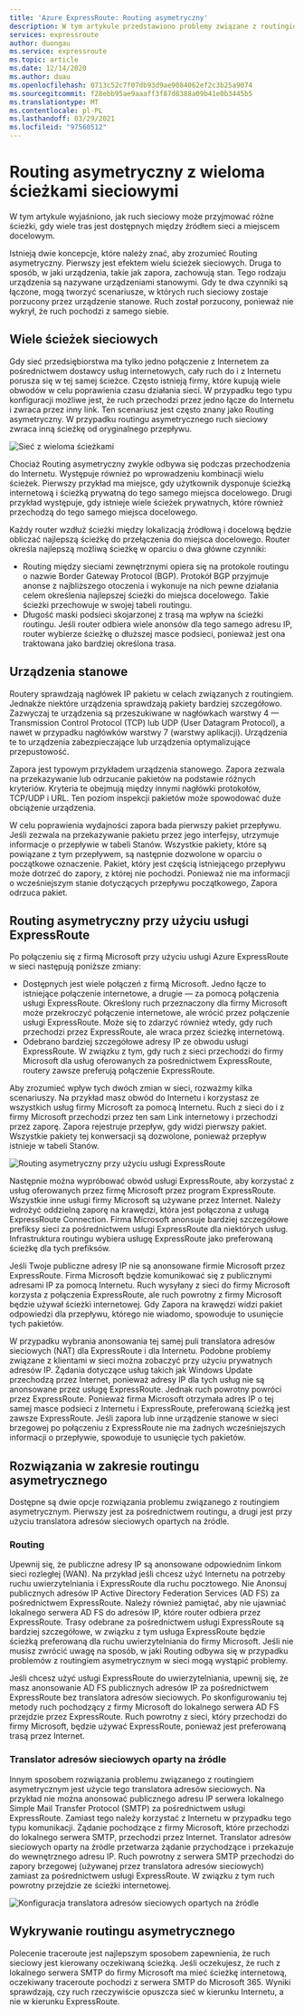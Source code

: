 ```yaml
---
title: 'Azure ExpressRoute: Routing asymetryczny'
description: W tym artykule przedstawiono problemy związane z routingiem asymetrycznym w sieci, które można napotkać, jeśli sieć zawiera wiele połączeń z miejscem docelowym.
services: expressroute
author: duongau
ms.service: expressroute
ms.topic: article
ms.date: 12/14/2020
ms.author: duau
ms.openlocfilehash: 0713c52c7f07db93d9ae9084062ef2c3b25a9074
ms.sourcegitcommit: f28ebb95ae9aaaff3f87d8388a09b41e0b3445b5
ms.translationtype: MT
ms.contentlocale: pl-PL
ms.lasthandoff: 03/29/2021
ms.locfileid: "97560512"
---
```

# <a name="asymmetric-routing-with-multiple-network-paths"></a>Routing asymetryczny z wieloma ścieżkami sieciowymi
W tym artykule wyjaśniono, jak ruch sieciowy może przyjmować różne ścieżki, gdy wiele tras jest dostępnych między źródłem sieci a miejscem docelowym.

Istnieją dwie koncepcje, które należy znać, aby zrozumieć Routing asymetryczny. Pierwszy jest efektem wielu ścieżek sieciowych. Druga to sposób, w jaki urządzenia, takie jak zapora, zachowują stan. Tego rodzaju urządzenia są nazywane urządzeniami stanowymi. Gdy te dwa czynniki są łączone, mogą tworzyć scenariusze, w których ruch sieciowy zostaje porzucony przez urządzenie stanowe.  Ruch został porzucony, ponieważ nie wykrył, że ruch pochodzi z samego siebie.

## <a name="multiple-network-paths"></a>Wiele ścieżek sieciowych
Gdy sieć przedsiębiorstwa ma tylko jedno połączenie z Internetem za pośrednictwem dostawcy usług internetowych, cały ruch do i z Internetu porusza się w tej samej ścieżce. Często istnieją firmy, które kupują wiele obwodów w celu poprawienia czasu działania sieci. W przypadku tego typu konfiguracji możliwe jest, że ruch przechodzi przez jedno łącze do Internetu i zwraca przez inny link. Ten scenariusz jest często znany jako Routing asymetryczny. W przypadku routingu asymetrycznego ruch sieciowy zwraca inną ścieżkę od oryginalnego przepływu.

![Sieć z wieloma ścieżkami](./media/expressroute-asymmetric-routing/AsymmetricRouting3.png)

Chociaż Routing asymetryczny zwykle odbywa się podczas przechodzenia do Internetu. Występuje również po wprowadzeniu kombinacji wielu ścieżek. Pierwszy przykład ma miejsce, gdy użytkownik dysponuje ścieżką internetową i ścieżką prywatną do tego samego miejsca docelowego. Drugi przykład występuje, gdy istnieje wiele ścieżek prywatnych, które również przechodzą do tego samego miejsca docelowego.

Każdy router wzdłuż ścieżki między lokalizacją źródłową i docelową będzie obliczać najlepszą ścieżkę do przełączenia do miejsca docelowego. Router określa najlepszą możliwą ścieżkę w oparciu o dwa główne czynniki:

* Routing między sieciami zewnętrznymi opiera się na protokole routingu o nazwie Border Gateway Protocol (BGP). Protokół BGP przyjmuje anonse z najbliższego otoczenia i wykonuje na nich pewne działania celem określenia najlepszej ścieżki do miejsca docelowego. Takie ścieżki przechowuje w swojej tabeli routingu.
* Długość maski podsieci skojarzonej z trasą ma wpływ na ścieżki routingu. Jeśli router odbiera wiele anonsów dla tego samego adresu IP, router wybierze ścieżkę o dłuższej masce podsieci, ponieważ jest ona traktowana jako bardziej określona trasa.

## <a name="stateful-devices"></a>Urządzenia stanowe
Routery sprawdzają nagłówek IP pakietu w celach związanych z routingiem. Jednakże niektóre urządzenia sprawdzają pakiety bardziej szczegółowo. Zazwyczaj te urządzenia są przeszukiwane w nagłówkach warstwy 4 — Transmission Control Protocol (TCP) lub UDP (User Datagram Protocol), a nawet w przypadku nagłówków warstwy 7 (warstwy aplikacji). Urządzenia te to urządzenia zabezpieczające lub urządzenia optymalizujące przepustowość. 

Zapora jest typowym przykładem urządzenia stanowego. Zapora zezwala na przekazywanie lub odrzucanie pakietów na podstawie różnych kryteriów. Kryteria te obejmują między innymi nagłówki protokołów, TCP/UDP i URL. Ten poziom inspekcji pakietów może spowodować duże obciążenie urządzenia. 

W celu poprawienia wydajności zapora bada pierwszy pakiet przepływu. Jeśli zezwala na przekazywanie pakietu przez jego interfejsy, utrzymuje informacje o przepływie w tabeli Stanów. Wszystkie pakiety, które są powiązane z tym przepływem, są następnie dozwolone w oparciu o początkowe oznaczenie. Pakiet, który jest częścią istniejącego przepływu może dotrzeć do zapory, z której nie pochodzi. Ponieważ nie ma informacji o wcześniejszym stanie dotyczących przepływu początkowego, Zapora odrzuca pakiet.

## <a name="asymmetric-routing-with-expressroute"></a>Routing asymetryczny przy użyciu usługi ExpressRoute
Po połączeniu się z firmą Microsoft przy użyciu usługi Azure ExpressRoute w sieci następują poniższe zmiany:

* Dostępnych jest wiele połączeń z firmą Microsoft. Jedno łącze to istniejące połączenie internetowe, a drugie — za pomocą połączenia usługi ExpressRoute. Określony ruch przeznaczony dla firmy Microsoft może przekroczyć połączenie internetowe, ale wrócić przez połączenie usługi ExpressRoute. Może się to zdarzyć również wtedy, gdy ruch przechodzi przez ExpressRoute, ale wraca przez ścieżkę internetową.
* Odebrano bardziej szczegółowe adresy IP ze obwodu usługi ExpressRoute. W związku z tym, gdy ruch z sieci przechodzi do firmy Microsoft dla usług oferowanych za pośrednictwem ExpressRoute, routery zawsze preferują połączenie ExpressRoute.

Aby zrozumieć wpływ tych dwóch zmian w sieci, rozważmy kilka scenariuszy. Na przykład masz obwód do Internetu i korzystasz ze wszystkich usług firmy Microsoft za pomocą Internetu. Ruch z sieci do i z firmy Microsoft przechodzi przez ten sam Link internetowy i przechodzi przez zaporę. Zapora rejestruje przepływ, gdy widzi pierwszy pakiet. Wszystkie pakiety tej konwersacji są dozwolone, ponieważ przepływ istnieje w tabeli Stanów.

![Routing asymetryczny przy użyciu usługi ExpressRoute](./media/expressroute-asymmetric-routing/AsymmetricRouting1.png)

Następnie można wypróbować obwód usługi ExpressRoute, aby korzystać z usług oferowanych przez firmę Microsoft przez program ExpressRoute. Wszystkie inne usługi firmy Microsoft są używane przez Internet. Należy wdrożyć oddzielną zaporę na krawędzi, która jest połączona z usługą ExpressRoute Connection. Firma Microsoft anonsuje bardziej szczegółowe prefiksy sieci za pośrednictwem usługi ExpressRoute dla niektórych usług. Infrastruktura routingu wybiera usługę ExpressRoute jako preferowaną ścieżkę dla tych prefiksów. 

Jeśli Twoje publiczne adresy IP nie są anonsowane firmie Microsoft przez ExpressRoute. Firma Microsoft będzie komunikować się z publicznymi adresami IP za pomocą Internetu. Ruch wysyłany z sieci do firmy Microsoft korzysta z połączenia ExpressRoute, ale ruch powrotny z firmy Microsoft będzie używał ścieżki internetowej. Gdy Zapora na krawędzi widzi pakiet odpowiedzi dla przepływu, którego nie wiadomo, spowoduje to usunięcie tych pakietów.

W przypadku wybrania anonsowania tej samej puli translatora adresów sieciowych (NAT) dla ExpressRoute i dla Internetu. Podobne problemy związane z klientami w sieci można zobaczyć przy użyciu prywatnych adresów IP. Żądania dotyczące usług takich jak Windows Update przechodzą przez Internet, ponieważ adresy IP dla tych usług nie są anonsowane przez usługę ExpressRoute. Jednak ruch powrotny powróci przez ExpressRoute. Ponieważ firma Microsoft otrzymała adres IP o tej samej masce podsieci z Internetu i ExpressRoute, preferowaną ścieżką jest zawsze ExpressRoute. Jeśli zapora lub inne urządzenie stanowe w sieci brzegowej po połączeniu z ExpressRoute nie ma żadnych wcześniejszych informacji o przepływie, spowoduje to usunięcie tych pakietów.

## <a name="asymmetric-routing-solutions"></a>Rozwiązania w zakresie routingu asymetrycznego
Dostępne są dwie opcje rozwiązania problemu związanego z routingiem asymetrycznym. Pierwszy jest za pośrednictwem routingu, a drugi jest przy użyciu translatora adresów sieciowych opartych na źródle.

### <a name="routing"></a>Routing
Upewnij się, że publiczne adresy IP są anonsowane odpowiednim linkom sieci rozległej (WAN). Na przykład jeśli chcesz użyć Internetu na potrzeby ruchu uwierzytelniania i ExpressRoute dla ruchu pocztowego. Nie Anonsuj publicznych adresów IP Active Directory Federation Services (AD FS) za pośrednictwem ExpressRoute. Należy również pamiętać, aby nie ujawniać lokalnego serwera AD FS do adresów IP, które router odbiera przez ExpressRoute. Trasy odebrane za pośrednictwem usługi ExpressRoute są bardziej szczegółowe, w związku z tym usługa ExpressRoute będzie ścieżką preferowaną dla ruchu uwierzytelniania do firmy Microsoft. Jeśli nie musisz zwrócić uwagę na sposób, w jaki Routing odbywa się w przypadku problemów z routingiem asymetrycznym w sieci mogą wystąpić problemy.

Jeśli chcesz użyć usługi ExpressRoute do uwierzytelniania, upewnij się, że masz anonsowanie AD FS publicznych adresów IP za pośrednictwem ExpressRoute bez translatora adresów sieciowych. Po skonfigurowaniu tej metody ruch pochodzący z firmy Microsoft do lokalnego serwera AD FS przejdzie przez ExpressRoute. Ruch powrotny z sieci, który przechodzi do firmy Microsoft, będzie używać ExpressRoute, ponieważ jest preferowaną trasą przez Internet.

### <a name="source-based-nat"></a>Translator adresów sieciowych oparty na źródle
Innym sposobem rozwiązania problemu związanego z routingiem asymetrycznym jest użycie tego translatora adresów sieciowych. Na przykład nie można anonsować publicznego adresu IP serwera lokalnego Simple Mail Transfer Protocol (SMTP) za pośrednictwem usługi ExpressRoute. Zamiast tego należy korzystać z Internetu w przypadku tego typu komunikacji. Żądanie pochodzące z firmy Microsoft, które przechodzi do lokalnego serwera SMTP, przechodzi przez Internet. Translator adresów sieciowych oparty na źródle przetwarza żądanie przychodzące i przekazuje do wewnętrznego adresu IP. Ruch powrotny z serwera SMTP przechodzi do zapory brzegowej (używanej przez translatora adresów sieciowych) zamiast za pośrednictwem usługi ExpressRoute. W związku z tym ruch powrotny przejdzie ze ścieżki internetowej.

![Konfiguracja translatora adresów sieciowych opartych na źródle](./media/expressroute-asymmetric-routing/AsymmetricRouting2.png)

## <a name="asymmetric-routing-detection"></a>Wykrywanie routingu asymetrycznego
Polecenie traceroute jest najlepszym sposobem zapewnienia, że ruch sieciowy jest kierowany oczekiwaną ścieżką. Jeśli oczekujesz, że ruch z lokalnego serwera SMTP do firmy Microsoft ma mieć ścieżkę internetową, oczekiwany traceroute pochodzi z serwera SMTP do Microsoft 365. Wyniki sprawdzają, czy ruch rzeczywiście opuszcza sieć w kierunku Internetu, a nie w kierunku ExpressRoute.

